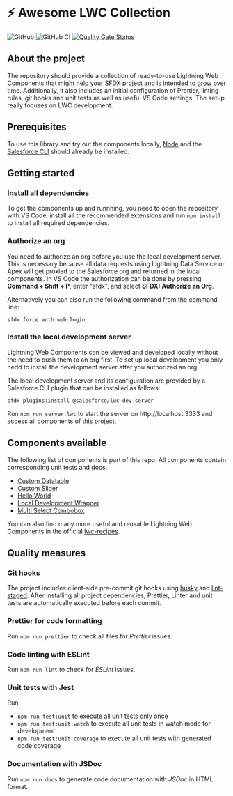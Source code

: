 # ⚡️ Awesome LWC Collection

![GitHub](https://img.shields.io:/github/license/svierk/awesome-lwc-collection)
![GitHub CI](https://github.com/svierk/awesome-lwc-collection/actions/workflows/ci.yaml/badge.svg)
[![Quality Gate Status](https://sonarcloud.io/api/project_badges/measure?project=svierk_awesome-lwc-collection&metric=alert_status)](https://sonarcloud.io/summary/new_code?id=svierk_awesome-lwc-collection)

## About the project

The repository should provide a collection of ready-to-use Lightning Web Components that might help your SFDX project and is intended to grow over time. Additionally, it also includes an initial configuration of Prettier, linting rules, git hooks and unit tests as well as useful VS Code settings. The setup really focuses on LWC development.

## Prerequisites

To use this library and try out the components locally, [Node](https://nodejs.org/en/) and the [Salesforce CLI](https://developer.salesforce.com/tools/sfdxcli) should already be installed.

## Getting started

### Install all dependencies

To get the components up and runnning, you need to open the repository with VS Code, install all the recommended extensions and run `npm install` to install all required dependencies.

### Authorize an org

You need to authorize an org before you use the local development server. This is necessary because all data requests using Lightning Data Service or Apex will get proxied to the Salesforce org and returned in the local components. In VS Code the authorization can be done by pressing **Command + Shift + P**, enter "sfdx", and select **SFDX: Authorize an Org**.

Alternatively you can also run the following command from the command line:

```
sfdx force:auth:web:login
```

### Install the local development server

Lightning Web Components can be viewed and developed locally without the need to push them to an org first. To set up local development you only nedd to install the development server after you authorized an org.

The local development server and its configuration are provided by a Salesforce CLI plugin that can be installed as follows:

```
sfdx plugins:install @salesforce/lwc-dev-server
```

Run `npm run server:lwc` to start the server on http://localhost:3333 and access all components of this project.

## Components available

The following list of components is part of this repo. All components contain corresponding unit tests and docs.

- [Custom Datatable](https://github.com/svierk/awesome-lwc-collection/tree/main/force-app/main/default/lwc/customDatatable)
- [Custom Slider](https://github.com/svierk/awesome-lwc-collection/tree/main/force-app/main/default/lwc/customSlider)
- [Hello World](https://github.com/svierk/awesome-lwc-collection/tree/main/force-app/main/default/lwc/helloWorld)
- [Local Development Wrapper](https://github.com/svierk/awesome-lwc-collection/tree/main/force-app/main/default/lwc/localDevelopmentWrapper)
- [Multi Select Combobox](https://github.com/svierk/awesome-lwc-collection/tree/main/force-app/main/default/lwc/multiSelectCombobox)

You can also find many more useful and reusable Lightning Web Components in the official [lwc-recipes](https://github.com/trailheadapps/lwc-recipes).

## Quality measures

### Git hooks

The project includes client-side pre-commit git hooks using [husky](https://github.com/typicode/husky) and [lint-staged](https://github.com/okonet/lint-staged). After installing all project dependencies, Prettier, Linter and unit tests are automatically executed before each commit.

### Prettier for code formatting

Run `npm run prettier` to check all files for _Prettier_ issues.

### Code linting with ESLint

Run `npm run lint` to check for _ESLint_ issues.

### Unit tests with Jest

Run

- `npm run test:unit` to execute all unit tests only once
- `npm run test:unit:watch` to execute all unit tests in watch mode for development
- `npm run test:unit:coverage` to execute all unit tests with generated code coverage

### Documentation with JSDoc

Run `npm run docs` to generate code documentation with _JSDoc_ in HTML format.
